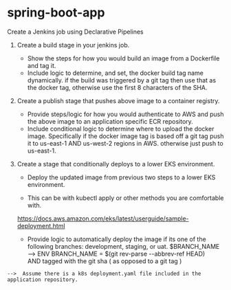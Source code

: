 # spring-boot-app

Create a Jenkins job using Declarative Pipelines

 1.  Create a build stage in your jenkins job.
        - Show the steps for how you would build an image from a Dockerfile and tag it.
        - Include logic to determine, and set, the docker build tag name dynamically. 
	   if the build was triggered by a git tag then use that as the docker tag,
		otherwise use the first 8 characters of the SHA.

  2.  Create a publish stage that pushes above image to a container registry.
        - Provide steps/logic for how you would authenticate to AWS and push the above image to an application specific ECR repository.
        - Include conditional logic to determine where to upload the docker image. 
            Specifically if the docker image tag is based off a git tag push it to us-east-1 AND us-west-2 regions in AWS. 
                 otherwise just push to us-east-1.

  3.  Create a stage that conditionally deploys to a lower EKS environment.

        - Deploy the updated image from previous two steps to a lower EKS environment. 

        - This can be with kubectl apply or other methods you are comfortable with.

		https://docs.aws.amazon.com/eks/latest/userguide/sample-deployment.html

        - Provide logic to automatically deploy the image if its
            one of the following branches: development, staging, or uat.   $BRANCH_NAME --> ENV   BRANCH_NAME = $(git rev-parse --abbrev-ref HEAD)   
            AND tagged with the git sha ( as opposed to a git tag )
   
	-->  Assume there is a k8s deployment.yaml file included in the application repository.
